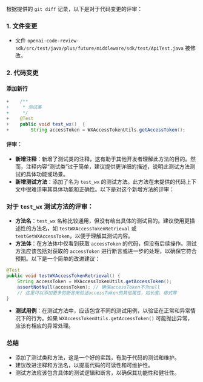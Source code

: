根据提供的 `git diff` 记录，以下是对于代码变更的评审：

### 1. 文件变更

- 文件 `openai-code-review-sdk/src/test/java/plus/future/middleware/sdk/test/ApiTest.java` 被修改。

### 2. 代码变更

#### 添加新行

```java
+    /**
+     * 测试类
+     */
+    @Test
+    public void test_wx()  {
+        String accessToken = WXAccessTokenUtils.getAccessToken();
```

#### 评审：

- **新增注释**：新增了测试类的注释，这有助于其他开发者理解此方法的目的。然而，注释内容“测试类”过于简单，建议提供更详细的描述，说明此测试方法测试的具体功能或场景。
- **新增测试方法**：添加了名为 `test_wx` 的测试方法。此方法在未提供的代码上下文中很难评审其具体功能和正确性。以下是对这个新增方法的评审：

### 对于 `test_wx` 测试方法的评审：

- **方法名**：`test_wx` 名称比较通用，但没有给出具体的测试目的。建议使用更描述性的方法名，如 `testWXAccessTokenRetrieval` 或 `testGetWXAccessToken`，以便于理解其测试内容。
- **方法体**：在方法体中仅看到获取 `accessToken` 的代码，但没有后续操作。测试方法应该包括对获取的 `accessToken` 进行断言或进一步的处理，以确保它符合预期。以下是一个简单的改进建议：

```java
@Test
public void testWXAccessTokenRetrieval() {
    String accessToken = WXAccessTokenUtils.getAccessToken();
    assertNotNull(accessToken); // 确保accessToken不为null
    // 这里可以添加更多的断言来验证accessToken的其他属性，如长度、格式等
}
```

- **测试用例**：在测试方法中，应该包含不同的测试用例，以验证在正常和异常情况下的行为。如果 `WXAccessTokenUtils.getAccessToken()` 可能抛出异常，应该有相应的异常处理。

### 总结

- 添加了测试类和方法，这是一个好的实践，有助于代码的测试和维护。
- 建议改进注释和方法名，以提高代码的可读性和可维护性。
- 测试方法应该包含具体的测试逻辑和断言，以确保其功能性和健壮性。